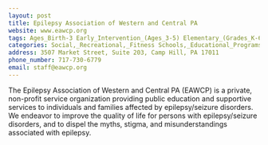 ```yaml
---
layout: post
title: Epilepsy Association of Western and Central PA
website: www.eawcp.org
tags: Ages_Birth-3 Early_Intervention_(Ages_3-5) Elementary_(Grades_K-6) Secondary_(Grades_7-12) Post_Secondary_(High_School_and_Beyond)
categories: Social,_Recreational,_Fitness Schools,_Educational_Programs,_Advocacy_Camps
address: 3507 Market Street, Suite 203, Camp Hill, PA 17011
phone_number: 717-730-6779
email: staff@eawcp.org
---
```

The Epilepsy Association of Western and Central PA (EAWCP) is a private, non-profit service organization providing public education and supportive services to individuals and families affected by epilepsy/seizure disorders. We endeavor to improve the quality of life for persons with epilepsy/seizure disorders, and to dispel the myths, stigma, and misunderstandings associated with epilepsy.